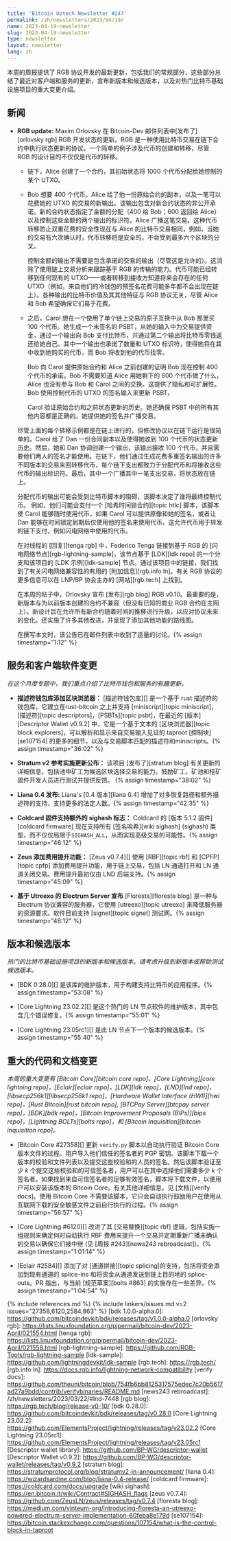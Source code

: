 ```yaml
---
title: 'Bitcoin Optech Newsletter #247'
permalink: /zh/newsletters/2023/04/19/
name: 2023-04-19-newsletter
slug: 2023-04-19-newsletter
type: newsletter
layout: newsletter
lang: zh
---
```

本周的周报提供了 RGB 协议开发的最新更新，包括我们的常规部分，这些部分总结了最近对客户端和服务的更新，宣布新版本和候选版本，以及对热门比特币基础设施项目的重大变更介绍。

## 新闻

- **RGB update:** Maxim Orlovsky 在 Bitcoin-Dev 邮件列表中[发布了][orlovsky rgb] RGB 开发状态的更新。RGB 是一种使用比特币交易在链下合约中执行状态更新的协议。一个简单的例子涉及代币的创建和转移，尽管 RGB 的设计目的不仅仅是代币的转移。

  - 链下，Alice 创建了一个合约，其初始状态将 1000 个代币分配给她控制的某个 UTXO。

  - Bob 想要 400 个代币。Alice 给了他一份原始合约的副本，以及一笔可以花费她的 UTXO 的交易的新输出。该输出包含对新合约状态的非公开承诺。新的合约状态指定了金额的分配（400 给 Bob；600 返回给 Alice）以及控制这些金额的两个输出的标识符。Alice 广播这笔交易。这种代币转移防止双重花费的安全性现在与 Alice 的比特币交易相同，例如，当她的交易有六次确认时，代币转移将是安全的，不会受到最多六个区块的分叉。

      控制金额的输出不需要是包含承诺的交易的输出（尽管这是允许的）。这消除了使用链上交易分析来跟踪基于 RGB 的传输的能力。代币可能已经转移到任何现有的 UTXO——或者转移到接收方知道将来会存在的任何 UTXO（例如，来自他们的冷钱包的预签名花费可能多年都不会出现在链上）。各种输出的比特币价值及其其他特征与 RGB 协议无关，尽管 Alice 和 Bob 希望确保它们易于花费。

  - 之后，Carol 想在一个使用了单个链上交易的原子互换中从 Bob 那里买 100 个代币。她生成一个未签名的 PSBT，从她的输入中为交易提供资金，通过一个输出向 Bob 支付比特币，并通过第二个输出将比特币零钱返还给她自己。其中一个输出也承诺了数量和 UTXO 标识符，使得她将在其中收到她购买的代币，而 Bob 将收到他的代币找零。

      Bob 向 Carol 提供原始合约和 Alice 之前创建的证明 Bob 现在控制 400 个代币的承诺。Bob 不需要知道 Alice 用她剩下的 600 个代币做了什么，Alice 也没有参与 Bob 和 Carol 之间的交换。这提供了隐私和可扩展性。Bob 使用控制代币的 UTXO 的签名输入来更新 PSBT。

      Carol 验证原始合约和之前状态更新的历史。她还确保 PSBT 中的所有其他内容都是正确的。她提供她的签名并广播交易。

  尽管上面的每个转移示例都是在链上进行的，但修改协议以在链下运行是很简单的。Carol 给了 Dan 一份合同副本以及使得她收到 100 个代币的状态更新历史。然后，她和 Dan 协调创建一个输出，该输出接收 100 个代币，并且需要他们两人的签名才能使用。在链下，他们通过生成花费多重签名输出的许多不同版本的交易来回转移代币，每个链下支出都致力于分配代币和将接收这些代币的输出标识符。最后，其中一个广播其中一笔支出交易，将状态放在链上。

  分配代币的输出可能会受到比特币脚本的阻碍，该脚本决定了谁将最终控制代币。
  例如，他们可能会支付一个 [哈希时间锁合约][topic htlc] 脚本，该脚本使 Carol 能够随时使用代币，如果 Carol 可以提供原像和她的签名，或者让 Dan 能够在时间锁定到期后仅使用他的签名来使用代币。这允许代币用于转发的链下支付，例如闪电网络中使用的代币。

  在对线程的 [回复][tenga rgb] 中，Federico Tenga 链接到基于 RGB 的 [闪电网络节点][rgb-lightning-sample]，该节点基于 [LDK][ldk
  repo] 的一个分支和该项目的 [LDK 示例][ldk-sample] 节点。通过该项目中的链接，我们找到了有关闪电网络兼容性的有用的 [附加信息][rgb.info ln]。有关 RGB 协议的更多信息可以在 LNP/BP 协会主办的 [网站][rgb.tech] 上找到。

  在本周的帖子中，Orlovsky 宣布 [发布][rgb blog] RGB v0.10。最重要的是，新版本与为以前版本创建的合约不兼容（但没有已知的商业 RGB 合约在主网上）。新设计旨在允许所有新合约随着时间的推移进行升级，以应对协议未来的变化。还实施了许多其他改进，并呈现了添加其他功能的路线图。

  在撰写本文时，该公告已在邮件列表中收到了适量的讨论。{% assign timestamp="1:12" %}

## 服务和客户端软件变更

*在这个月度专题中，我们重点介绍了比特币钱包和服务的有趣更新。*

- **描述符钱包库添加区块浏览器：**
  [描述符钱包库][] 是一个基于 rust 描述符的钱包库，它建立在rust-bitcoin 之上并支持 [miniscript][topic miniscript]，[描述符][topic descriptors]，[PSBTs][topic psbt]，在最近的 [版本][Descriptor Wallet v0.9.2] 中，它是一个基于文本的 [区块浏览器][topic block explorers]，可以解析和显示来自交易输入见证的
  taproot [控制块][se107154] 的更多的细节，以及与交易脚本匹配的描述符和miniscripts。{% assign timestamp="36:02" %}

- **Stratum v2 参考实施更新公布：**
  该项目 [发布了][stratum blog] 有关更新的详细信息，包括池中矿工为候选区块选择交易的能力。鼓励矿工，矿池和挖矿固件开发人员进行测试并提供反馈。 {% assign timestamp="38:02" %}

- **Liana 0.4 发布:**
  Liana's [0.4 版本][liana 0.4] 增加了对多恢复路径和额外描述符的支持，支持更多的法定人数。{% assign timestamp="42:35" %}

- **Coldcard 固件支持额外的 sighash 标志：**
  Coldcard 的 [版本 5.1.2 固件][coldcard firmware] 现在支持所有
  [签名哈希][wiki sighash] (sighash) 类型，而不仅仅局限于`SIGHASH_ALL`，从而实现高级交易的可能性。{% assign timestamp="46:12" %}

- **Zeus 添加费用提升功能：**
  [Zeus v0.7.4][] 使用 [RBF][topic rbf] 和 [CPFP][topic cpfp] 添加费用提升功能，用于链上交易，包括 LN 通道打开和 LN 通道关闭交易。费用提升最初仅由 LND 后端支持。{% assign timestamp="45:09" %}

- **基于 Utreexo 的 Electrum Server 宣布**
   [Floresta][floresta blog] 是一种与 Electrum 协议兼容的服务器，它使用 [utreexo][topic utreexo] 来降低服务器的资源要求。软件目前支持 [signet][topic signet] 测试网。{% assign timestamp="48:12" %}

## 版本和候选版本

*热门的比特币基础设施项目的新版本和候选版本。请考虑升级到新版本或帮助测试候选版本。*

- [BDK 0.28.0][] 是该库的维护版本，用于构建支持比特币的应用程序。{% assign timestamp="53:08" %}

- [Core Lightning 23.02.2][] 是这个热门的 LN 节点软件的维护版本，其中包含几个错误修复。{% assign timestamp="55:01" %}

- [Core Lightning 23.05rc1][] 是此 LN 节点下一个版本的候选版本。{% assign timestamp="55:40" %}

## 重大的代码和文档变更

*本周的重大变更有 [Bitcoin Core][bitcoin core repo]，[Core
Lightning][core lightning repo]，[Eclair][eclair repo]，[LDK][ldk repo]，[LND][lnd repo]，[libsecp256k1][libsecp256k1 repo]，[Hardware Wallet Interface (HWI)][hwi repo]，[Rust Bitcoin][rust bitcoin repo], [BTCPay Server][btcpay server repo]，[BDK][bdk repo]，[Bitcoin Improvement Proposals (BIPs)][bips repo]，[Lightning BOLTs][bolts repo]，和 [Bitcoin Inquisition][bitcoin inquisition repo]。*

- [Bitcoin Core #27358][] 更新 `verify.py` 脚本以自动执行验证 Bitcoin Core 版本文件的过程。用户导入他们信任的签名者的 PGP 密钥。该脚本下载一个版本的校验和文件列表以及提交这些校验和的人员的签名。然后该脚本验证至少 *k* 个提交这些校验和的可信签名者，用户可以在其中选择他们需要多少 *k* 个签名者。如果找到来自可信签名者的足够有效签名，脚本将下载文件，以便用户可以安装该版本的 Bitcoin Core。有关其他详细信息，见 [文档][verify docs]。使用 Bitcoin Core 不需要该脚本，它只会自动执行鼓励用户在使用从互联网下载的安全敏感文件之前自行执行的过程。{% assign timestamp="56:57" %}

- [Core Lightning #6120][] 改进了其 [交易替换][topic
  rbf] 逻辑，包括实施一组规则来确定何时自动执行 RBF 费用来提升一个交易并定期重新广播未确认的交易以确保它们被中继 (见 [周报 #243][news243 rebroadcast])。{% assign timestamp="1:01:14" %}

- [Eclair #2584][] 添加了对 [通道拼接][topic splicing]的支持，包括将资金添加到现有通道的 splice-ins 和将资金从通道发送到链上目的地的 splice-outs。PR 指出，与当前 [规范草案][bolts #863] 的实施存在一些差异。{% assign timestamp="1:04:54" %}

{% include references.md %}
{% include linkers/issues.md v=2 issues="27358,6120,2584,863" %}
[bdk 1.0.0-alpha.0]: https://github.com/bitcoindevkit/bdk/releases/tag/v1.0.0-alpha.0
[orlovsky rgb]: https://lists.linuxfoundation.org/pipermail/bitcoin-dev/2023-April/021554.html
[tenga rgb]: https://lists.linuxfoundation.org/pipermail/bitcoin-dev/2023-April/021558.html
[rgb-lightning-sample]: https://github.com/RGB-Tools/rgb-lightning-sample
[ldk-sample]: https://github.com/lightningdevkit/ldk-sample
[rgb.tech]: https://rgb.tech/
[rgb.info ln]: https://docs.rgb.info/lightning-network-compatibility
[verify docs]: https://github.com/theuni/bitcoin/blob/754fb6bb8125317575edec7c20b5617ad27a9bdd/contrib/verifybinaries/README.md
[news243 rebroadcast]: /zh/newsletters/2023/03/22/#lnd-7448
[rgb blog]: https://rgb.tech/blog/release-v0-10/
[bdk 0.28.0]: https://github.com/bitcoindevkit/bdk/releases/tag/v0.28.0
[Core Lightning 23.02.2]: https://github.com/ElementsProject/lightning/releases/tag/v23.02.2
[Core Lightning 23.05rc1]: https://github.com/ElementsProject/lightning/releases/tag/v23.05rc1
[Descriptor wallet library]: https://github.com/BP-WG/descriptor-wallet
[Descriptor Wallet v0.9.2]: https://github.com/BP-WG/descriptor-wallet/releases/tag/v0.9.2
[stratum blog]: https://stratumprotocol.org/blog/stratumv2-jn-announcement/
[liana 0.4]: https://wizardsardine.com/blog/liana-0.4-release/
[coldcard firmware]: https://coldcard.com/docs/upgrade
[wiki sighash]: https://en.bitcoin.it/wiki/Contract#SIGHASH_flags
[zeus v0.7.4]: https://github.com/ZeusLN/zeus/releases/tag/v0.7.4
[floresta blog]: https://medium.com/vinteum-org/introducing-floresta-an-utreexo-powered-electrum-server-implementation-60feba8e179d
[se107154]: https://bitcoin.stackexchange.com/questions/107154/what-is-the-control-block-in-taproot
